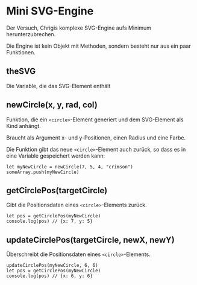 # Mini SVG-Engine

Der Versuch, Chrigis komplexe SVG-Engine aufs Minimum herunterzubrechen.

Die Engine ist kein Objekt mit Methoden, sondern besteht nur aus ein paar Funktionen.

## theSVG

Die Variable, die das SVG-Element enthält

## newCircle(x, y, rad, col)

Funktion, die ein `<circle>`-Element generiert und dem SVG-Element als Kind anhängt.

Braucht als Argument x- und y-Positionen, einen Radius und eine Farbe.

Die Funktion gibt das neue `<circle>`-Element auch zurück, so dass es in eine Variable gespeichert werden kann:

```
let myNewCircle = newCircle(7, 5, 4, "crimson")
someArray.push(myNewCircle)
```

## getCirclePos(targetCircle)

Gibt die Positionsdaten eines `<circle>`-Elements zurück.

```
let pos = getCirclePos(myNewCircle)
console.log(pos) // {x: 7, y: 5}
```

## updateCirclePos(targetCircle, newX, newY)

Überschreibt die Positionsdaten eines `<circle>`-Elements.

```
updateCirclePos(myNewCircle, 6, 6)
let pos = getCirclePos(myNewCircle)
console.log(pos) // {x: 6, y: 6}
```
